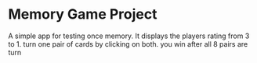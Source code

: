 # Memory Game Project

A simple app for testing once memory. It displays the players rating from 3 to 1. turn one pair of cards by clicking on both. you win after all 8 pairs are turn

